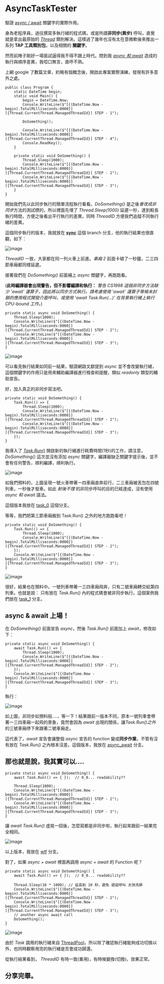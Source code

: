 # AsyncTaskTester
 驗證 [async / await](https://docs.microsoft.com/zh-tw/dotnet/csharp/programming-guide/concepts/async/) 關鍵字的實際作用。

身為老程序員，過往撰寫多執行緒的程式碼，或是所謂**非同步(異步)** 呼叫，直覺就是拿出最原始的 *[Thread](https://docs.microsoft.com/zh-tw/dotnet/api/system.threading.thread?view=net-6.0)* 類別解決。這樣過了幾年也沒有太在意微軟後來推出一系列 **TAP 工具類別包**，以及相關的 **關鍵字**。

然而前陣子剛好一場面試逼得我不得不跟上時代。問到我 *[async 和 await](https://docs.microsoft.com/zh-tw/dotnet/csharp/programming-guide/concepts/async/)* 造成的執行與順序差異，我啞口無言，直呼不熟。

上網 google 了數篇文章，約略有個概念後，開啟此專案實際演練，發現有許多意外之處。

```CSharp
public class Program {
    static DateTime begin;
    static void Main() {
        begin = DateTime.Now;
        Console.WriteLine($"[{(DateTime.Now - begin).TotalMilliseconds:0000}][{Thread.CurrentThread.ManagedThreadId}] STEP - 1");

        DoSomething();

        Console.WriteLine($"[{(DateTime.Now - begin).TotalMilliseconds:0000}][{Thread.CurrentThread.ManagedThreadId}] STEP - 4");
        Console.ReadKey();
    }

    private static void DoSomething() {
        Thread.Sleep(1000);
        Console.WriteLine($"[{(DateTime.Now - begin).TotalMilliseconds:0000}][{Thread.CurrentThread.ManagedThreadId}] STEP - 2");
        Console.WriteLine($"[{(DateTime.Now - begin).TotalMilliseconds:0000}][{Thread.CurrentThread.ManagedThreadId}] STEP - 3");
    }
}
```
開始我們先以此同步執行的簡單流程執行看看。*DoSomething()* 是之後*會改成非同步*方法的測試標的，所以裡面先埋了 *Thread.Sleep(1000)* 延遲一秒，達到較長執行時間，方便之後看出平行執行的差異，同時 *ThreadID* 方便我們追蹤不同執行緒的差異。

這個同步執行的版本，我就放在 **[sync](https://github.com/flight-tom/AsyncTaskTester)** 這個 branch 分支，他的執行結果也很直觀，如下：

![image](https://user-images.githubusercontent.com/3304716/169710279-ad3be408-a278-4255-9c78-f0e34b2fc9d8.png)

*ThreadID* 一致，大家都在同一列火車上前進。*車廂 2* 前面卡頓了一秒鐘，二三四節車廂都同樣延遲。

接著我們在 *DoSomething()* 前面補上 *async* 關鍵字，再跑跑看。

(**此時編譯器會出現警告，但不影響編譯和執行：**
*警告	CS1998	這個非同步方法缺少 'await' 運算子，因此將以同步方式執行。請考慮使用 'await' 運算子等候未封鎖的應用程式開發介面呼叫，或使用 'await Task.Run(...)' 在背景執行緒上執行 CPU-bound 工作。*)

```CSharp
private static async void DoSomething() {
    Thread.Sleep(1000);
    Console.WriteLine($"[{(DateTime.Now - begin).TotalMilliseconds:0000}][{Thread.CurrentThread.ManagedThreadId}] STEP - 2");
    Console.WriteLine($"[{(DateTime.Now - begin).TotalMilliseconds:0000}][{Thread.CurrentThread.ManagedThreadId}] STEP - 3");
}
```

![image](https://user-images.githubusercontent.com/3304716/169710963-454f1185-4774-4d97-a0d4-2bd2a437c616.png)

可以看見執行結果如同前一結果，驗證網路文獻提到 *async* 並不會改變執行緒，這個關鍵字的作用只是用來輔助編譯器進行檢查和提醒，類似 *readonly* 類型的輔助宣告。

好，加入真正的非同步寫法吧。

```CSharp
private static void DoSomething() {
    Task.Run(() => {
        Thread.Sleep(1000);
        Console.WriteLine($"[{(DateTime.Now - begin).TotalMilliseconds:0000}][{Thread.CurrentThread.ManagedThreadId}] STEP - 2");
        Console.WriteLine($"[{(DateTime.Now - begin).TotalMilliseconds:0000}][{Thread.CurrentThread.ManagedThreadId}] STEP - 3");
    });
}
```

我導入了 *[Task.Run()](https://docs.microsoft.com/zh-tw/dotnet/api/system.threading.tasks.task.run?view=net-6.0)* 開啟新的執行緒進行耗費時間(1秒)的工作，請注意，*DoSomething()* 這次並沒有添加 *async* 關鍵字，編譯器缺乏關鍵字提示後，並不會有任何警告，順利編譯，順利執行。

![image](https://user-images.githubusercontent.com/3304716/169711437-50c42de1-7d22-4b5f-b4a7-c375557b270b.png)

如我們預料的，上圖呈現一號火車帶著一四車廂直奔前行，二三車廂被丟包在四號列車，一秒後才發車。如此 *射後不理* 的非同步呼叫的目的已經達成，沒有使用 *async 和 await* 語法。

這個版本我放在 [task_0](https://github.com/flight-tom/AsyncTaskTester/tree/task_0) 這個分支。

等等，我們把第三節車廂搬到 Task.Run() 之外的地方跑跑看吧！

```CSharp
private static void DoSomething() {
    Task.Run(() => {
        Thread.Sleep(1000);
        Console.WriteLine($"[{(DateTime.Now - begin).TotalMilliseconds:0000}][{Thread.CurrentThread.ManagedThreadId}] STEP - 2");
    });
    Console.WriteLine($"[{(DateTime.Now - begin).TotalMilliseconds:0000}][{Thread.CurrentThread.ManagedThreadId}] STEP - 3");
}
```

![image](https://user-images.githubusercontent.com/3304716/169711941-990bd32b-70c5-4384-b6f7-6e2c315a40d6.png)

很好，結果也在預料中。一號列車帶著一三四車廂飛奔，只有二號車廂轉交給第四列車。也就是說： 只有放在 *Task.Run()* 內的程式碼會被非同步執行。這個案例我們放在 [task_1](https://github.com/flight-tom/AsyncTaskTester/tree/task_1) 分支。

## async & await 上場！

在 *DoSomething()* 前面宣告 *async*，然後 *Task.Run()* 前面加上 *await*，修改如下：

```CSharp
private static async void DoSomething() {
    await Task.Run(() => {
        Thread.Sleep(1000);
        Console.WriteLine($"[{(DateTime.Now - begin).TotalMilliseconds:0000}][{Thread.CurrentThread.ManagedThreadId}] STEP - 2");
    });
    Console.WriteLine($"[{(DateTime.Now - begin).TotalMilliseconds:0000}][{Thread.CurrentThread.ManagedThreadId}] STEP - 3");
}
```

執行：

![image](https://user-images.githubusercontent.com/3304716/169712674-5381c08b-395d-42d1-86e8-a481b5a7654c.png)

如上圖，非同步如預料般....，等一下！結果跟前一版本不同，原本一號列車會帶著一三四車廂一起飛的景象，竟然會因為 *await* 出現的關係，讓*Task.Run()之外*的三號車廂停下來跟著二號車廂走。

這代表了，*await* 宣告會讓整個 *async* 宣告的 function 變成**同步作業**，不管有沒有放在 *Task.Run()* 之內根本沒差。這個版本，我放在 [async_await](https://github.com/flight-tom/AsyncTaskTester/tree/async_await) 分支。

## 那也就是說，我其實可以....

```CSharp
private static async void DoSomething() {
    await Task.Run(() => { });  // 0_0... readability??

    Thread.Sleep(1000);
    Console.WriteLine($"[{(DateTime.Now - begin).TotalMilliseconds:0000}][{Thread.CurrentThread.ManagedThreadId}] STEP - 2");
    Console.WriteLine($"[{(DateTime.Now - begin).TotalMilliseconds:0000}][{Thread.CurrentThread.ManagedThreadId}] STEP - 3");
}
```

讓 *await Task.Run()* 虛晃一招後，怎麼寫都是非同步啦，執行起來跟前一結果完全相同。

![image](https://user-images.githubusercontent.com/3304716/169713242-a3e1f58e-49e1-498d-853f-1a1f22e7c0ce.png)


以上版本，我放在 [wtf](https://github.com/flight-tom/AsyncTaskTester/tree/wtf) 分支。

對了，如果 *async + await* 裡面再調用 *async + await* 的 Function 呢？

```CSharp
private static async void DoSomething() {
    await Task.Run(() => { });  // 0_0... readability??

    Thread.Sleep(10 * 1000); // 延長到 10 秒，避免 遞迴呼叫 太快洗屏
    Console.WriteLine($"[{(DateTime.Now - begin).TotalMilliseconds:0000}][{Thread.CurrentThread.ManagedThreadId}] STEP - 2");
    Console.WriteLine($"[{(DateTime.Now - begin).TotalMilliseconds:0000}][{Thread.CurrentThread.ManagedThreadId}] STEP - 3");
    // another async await call
    DoSomething();
}
```

![image](https://user-images.githubusercontent.com/3304716/169714536-c0fa6a76-0d62-4dd6-8834-ce89a067f856.png)

由於 *Task* 調用的執行緒來自 [ThreadPool](https://docs.microsoft.com/zh-tw/dotnet/api/system.threading.threadpool?view=net-6.0)，所以除了確認執行緒能夠成功切換以外，也同時觀察用完的執行緒是否會成功歸還。

從執行結果看到， *ThreadID* 有時一致(重用)，有時候變換(切換)，效果正常。


## 分享完畢。


